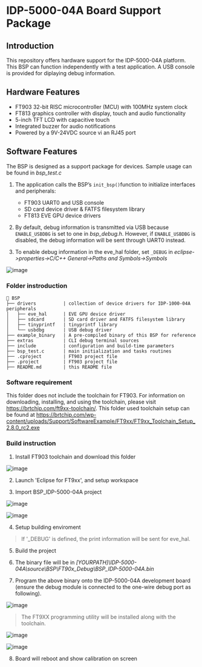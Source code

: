 # IDP-5000-04A Board Support Package

## Introduction
This repository offers hardware support for the IDP-5000-04A platform. This BSP can function independently with a test application. A USB console is provided for diplaying debug information.

## Hardware Features
- FT903 32-bit RISC microcontroller (MCU) with 100MHz system clock
- FT813 graphics controller with display, touch and audio functionality
- 5-inch TFT LCD with capacitive touch
- Integrated buzzer for audio notifications
- Powered by a 9V-24VDC source vi an RJ45 port

## Software Features
The BSP is designed as a support package for devices. Sample usage can be found in *bsp_test.c*

1. The application calls the BSP’s ```init_bsp()```function to initialize interfaces and peripherals:
    - FT903 UART0 and USB console
    - SD card device driver & FATFS filesystem library
    - FT813 EVE GPU device drivers 

2. By default, debug information is transmitted via USB because ```ENABLE_USBDBG``` is set to one in *bsp_debug.h*. However, if ```ENABLE_USBDBG``` is disabled, the debug information will be sent through UART0 instead. 

3. To enable debug information in the eve_hal folder, set ```_DEBUG``` in *eclipse->properties->C/C++ General->Paths and Symbols->Symbols*

![image](https://github.com/user-attachments/assets/ae819fc7-27a9-41bc-b64b-6ac3481cf156)

### Folder instroduction

```
📂 BSP
├── drivers          | collection of device drivers for IDP-1000-04A peripherals
│   ├── eve_hal      | EVE GPU device driver
│   ├── sdcard       | SD card driver and FATFS filesystem library
│   ├── tinyprintf   | tinyprintf library
│   └── usbdbg       | USB debug driver
├── example_binary   | A pre-compiled binary of this BSP for reference
├── extras           | CLI debug terminal sources
├── include          | configuration and build-time parameters
├── bsp_test.c       | main initialization and tasks routines
├── .cproject        | FT903 project file
├── .project         | FT903 project file
├── README.md        | this README file

```

### Software requirement
This folder does not include the toolchain for FT903. For information on downloading, installing, and using the toolchain, please visit https://brtchip.com/ft9xx-toolchain/. This folder used toolchain setup can be found at https://brtchip.com/wp-content/uploads/Support/SoftwareExample/FT9xx/FT9xx_Toolchain_Setup_2.8.0_rc2.exe

### Build instruction
1. Install FT903 toolchain and download this folder

![image](https://github.com/user-attachments/assets/c2f67d4d-29cd-4d9d-9dbf-185caacc3c07)



2. Launch 'Eclipse for FT9xx', and setup workspace

3. Import BSP_IDP-5000-04A project

![image](https://github.com/user-attachments/assets/ed8766c1-4efd-440e-b507-c4edfc1a0e24)

![image](https://github.com/user-attachments/assets/68a45ff8-fefa-42bb-9c14-83e824533ba8)



4. Setup building enviroment



> If '_DEBUG' is defined, the print information will be sent for eve_hal.

5. Build the project



6. The binary file will be in *[YOURPATH]\IDP-5000-04A\source\BSP\FT90x_Debug\BSP_IDP-5000-04A.bin*

7. Program the above binary onto the IDP-5000-04A development board (ensure the debug module is connected to the one-wire debug port as following).



![image](https://github.com/user-attachments/assets/b71c12f4-a79f-47f3-a6fb-926f0665ccdb)

> The FT9XX programming utility will be installed along with the toolchain.

![image](https://github.com/user-attachments/assets/4a5c2fcf-4449-4ff5-bc9e-a2173af7b319)



![image](https://github.com/user-attachments/assets/f8bf7657-44ae-4372-b6f1-485f758f840d)

8. Board will reboot and show calibration on screen


